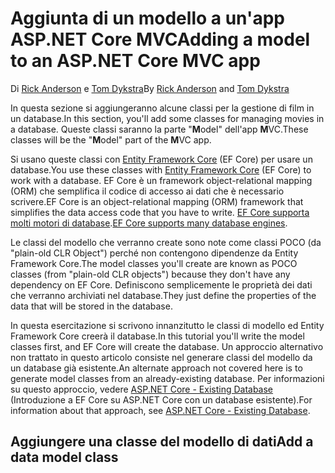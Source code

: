 # <a name="adding-a-model-to-an-aspnet-core-mvc-app"></a><span data-ttu-id="de72b-101">Aggiunta di un modello a un'app ASP.NET Core MVC</span><span class="sxs-lookup"><span data-stu-id="de72b-101">Adding a model to an ASP.NET Core MVC app</span></span>

<span data-ttu-id="de72b-102">Di [Rick Anderson](https://twitter.com/RickAndMSFT) e [Tom Dykstra](https://github.com/tdykstra)</span><span class="sxs-lookup"><span data-stu-id="de72b-102">By [Rick Anderson](https://twitter.com/RickAndMSFT) and [Tom Dykstra](https://github.com/tdykstra)</span></span>

<span data-ttu-id="de72b-103">In questa sezione si aggiungeranno alcune classi per la gestione di film in un database.</span><span class="sxs-lookup"><span data-stu-id="de72b-103">In this section, you'll add some classes for managing movies in a database.</span></span> <span data-ttu-id="de72b-104">Queste classi saranno la parte "**M**odel" dell'app **M**VC.</span><span class="sxs-lookup"><span data-stu-id="de72b-104">These classes will be the "**M**odel" part of the **M**VC app.</span></span>

<span data-ttu-id="de72b-105">Si usano queste classi con [Entity Framework Core](/ef/core) (EF Core) per usare un database.</span><span class="sxs-lookup"><span data-stu-id="de72b-105">You use these classes with [Entity Framework Core](/ef/core) (EF Core) to work with a database.</span></span> <span data-ttu-id="de72b-106">EF Core è un framework object-relational mapping (ORM) che semplifica il codice di accesso ai dati che è necessario scrivere.</span><span class="sxs-lookup"><span data-stu-id="de72b-106">EF Core is an object-relational mapping (ORM) framework that simplifies the data access code that you have to write.</span></span> <span data-ttu-id="de72b-107">[EF Core supporta molti motori di database](/ef/core/providers/).</span><span class="sxs-lookup"><span data-stu-id="de72b-107">[EF Core supports many database engines](/ef/core/providers/).</span></span>

<span data-ttu-id="de72b-108">Le classi del modello che verranno create sono note come classi POCO (da "plain-old CLR Object") perché non contengono dipendenze da Entity Framework Core.</span><span class="sxs-lookup"><span data-stu-id="de72b-108">The model classes you'll create are known as POCO classes (from "plain-old CLR objects") because they don't have any dependency on EF Core.</span></span> <span data-ttu-id="de72b-109">Definiscono semplicemente le proprietà dei dati che verranno archiviati nel database.</span><span class="sxs-lookup"><span data-stu-id="de72b-109">They just define the properties of the data that will be stored in the database.</span></span>

<span data-ttu-id="de72b-110">In questa esercitazione si scrivono innanzitutto le classi di modello ed Entity Framework Core creerà il database.</span><span class="sxs-lookup"><span data-stu-id="de72b-110">In this tutorial you'll write the model classes first, and EF Core will create the database.</span></span> <span data-ttu-id="de72b-111">Un approccio alternativo non trattato in questo articolo consiste nel generare classi del modello da un database già esistente.</span><span class="sxs-lookup"><span data-stu-id="de72b-111">An alternate approach not covered here is to generate model classes from an already-existing database.</span></span> <span data-ttu-id="de72b-112">Per informazioni su questo approccio, vedere [ASP.NET Core - Existing Database](/ef/core/get-started/aspnetcore/existing-db) (Introduzione a EF Core su ASP.NET Core con un database esistente).</span><span class="sxs-lookup"><span data-stu-id="de72b-112">For information about that approach, see [ASP.NET Core - Existing Database](/ef/core/get-started/aspnetcore/existing-db).</span></span>

## <a name="add-a-data-model-class"></a><span data-ttu-id="de72b-113">Aggiungere una classe del modello di dati</span><span class="sxs-lookup"><span data-stu-id="de72b-113">Add a data model class</span></span>
